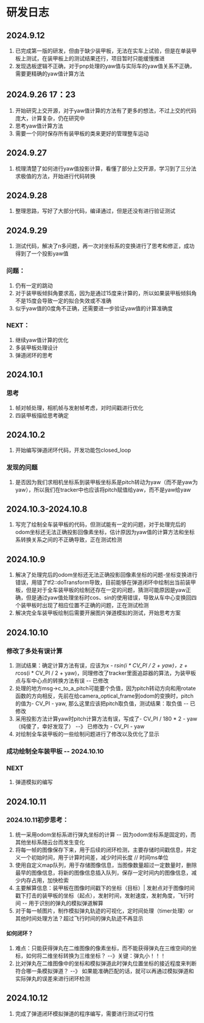# 研发日志

## 2024.9.12
1. 已完成第一版的研发，但由于缺少装甲板，无法在实车上试验，但是在单装甲板上测试，在装甲板上的测试结果还行，项目暂时只能缓慢推进
2. 发现选板逻辑不正确，对于pnp处理的yaw值与实际车的yaw值关系不正确，需要更精确的yaw值计算方法

## 2024.9.26 17：23
1. 开始研究上交开源，对于yaw值计算的方法有了更多的想法，不过上交的代码庞大，计算复杂，仍在研究中
2. 思考yaw值计算方法
3. 需要一个同时保存所有装甲板的类来更好的管理整车运动

## 2024.9.27
1. 梳理清楚了如何进行yaw值投影计算，看懂了部分上交开源，学习到了三分法求极值的方法，开始进行代码转换

## 2024.9.28
1. 整理思路，写好了大部分代码，编译通过，但是还没有进行验证测试

## 2024.9.29
1. 测试代码，解决了n多问题，再一次对坐标系的变换进行了思考和修正，成功得到了一个投影yaw值
### 问题：
1. 仍有一定的跳动
2. 对于装甲板倾斜角要求高，因为是通过15度来计算的，所以如果装甲板倾斜角不是15度会导致一定的拟合失效或不准确
3. 似乎yaw值的0度角不正确，还需要进一步验证yaw值的计算准确度
### NEXT：
1. 继续yaw值计算的优化
2. 多装甲板处理设计
3. 弹道闭环的思考

## 2024.10.1
### 思考
1. 帧对帧处理，相机帧与发射帧考虑，对时间戳进行优化
2. 四装甲板描绘思考确定

## 2024.10.2
1. 开始编写弹道闭环代码，开发功能包closed_loop
### 发现的问题
1. 是否因为我们求相机坐标系到装甲板坐标系是pitch转动为yaw（而不是yaw为yaw），所以我们在tracker中也应该将pitch赋值给yaw，而不是yaw给yaw

## 2024.10.3-2024.10.8
1. 写完了绘制全车装甲板的代码，但测试能有一定的问题，对于处理完后的odom坐标还无法正确投影回像素坐标，估计原因为yaw值的计算方法和坐标系转换关系之间的不正确导致，正在测试检测

## 2024.10.9
1. 解决了处理完后的odom坐标还无法正确投影回像素坐标的问题-坐标变换进行错误，用错了tf2::doTransform导致，目前能够在弹道闭环中绘制出当前装甲板，但是对于全车装甲板的绘制还存在一定的问题，猜测可能原因是yaw正确，但是通过yaw值处理坐标时cos、sin的使用错误，导致从车中心变换回四个装甲板时出现了相应位置不正确的问题，正在测试检测
2. 解决完全车装甲板绘制后需要开展图片弹道模拟的测试，开始思考方案

## 2024.10.10
### 修改了多处有误计算
1. 测试结果：确定计算方法有误，应该为x - r*sin(i * CV_PI / 2 + yaw)，z + r*cos(i * CV_PI / 2 + yaw)，同理修改了tracker里面追踪器的算法，为装甲板点与车中心点的转换方法有误 -- 已修改
2. 处理的地方msg->c_to_a_pitch可能要个负值，因为pitch转动方向和用rotate函数的方向相反，先前在给camera_optical_frame到odom的变换时，pitch的值为- CV_PI - yaw, 那么这里应该把pitch取负值，测试结果：取负值 -- 已修改
3. 采用投影方法计算yaw时pitch计算方法有误，写成了- CV_PI / 180 * 2 - yaw（纯傻了，幸好发现了） --》 已修改为 - CV_PI - yaw
4. 对绘制全车装甲板的一些绘制问题进行了修改以及优化了显示

### 成功绘制全车装甲板 -- 2024.10.10
### NEXT
1. 弹道模拟的编写

## 2024.10.11
### 2024.10.11初步思考：
1. 统一采用odom坐标系进行弹丸坐标的计算 -- 因为odom坐标系是固定的，而其他坐标系随云台而发生变化
2. 将每一帧的图像保存下来，用于后续的闭环检测，主要存储时间戳信息，并定义一个初始时间，用于计算时间差，减少时间长度 // 时间ms单位
3. 使用自定义map队列，用于存储图像信息，当图像数量超过一定数量时，删除最早的图像信息，将新的图像信息插入队列，保存一定时间内的图像信息，减少内存占用，加快检索
4. 主要解算信息：装甲板在图像时间戳下的坐标（目标）| 发射点对于图像时间戳下打击的装甲板的坐标（起点），发射时间，发射速度，发射角度，飞行时间 -- 用于识别的弹丸的模拟弹道解算
5. 对于每一帧图片，制作模拟弹丸轨迹的可视化，定时间处理（timer处理）or其他时间处理方法？超过飞行时间的弹丸轨迹不再显示

#### 如何闭环？
1. 难点：只能获得弹丸在二维图像的像素坐标，而不能获得弹丸在三维空间的坐标，如何将二维坐标转换为三维坐标？ --》关键：弹丸小！！！
2. 比对弹丸在二维图像中的坐标和模拟弹道此时弹丸位置坐标的接近程度来判断符合哪一条模拟弹道？ --》 如果能准确匹配的话，就可以再通过模拟弹道和实际弹丸的误差来进行闭环检测

## 2024.10.12
1. 完成了弹道闭环模拟弹道的程序编写，需要进行测试可行性